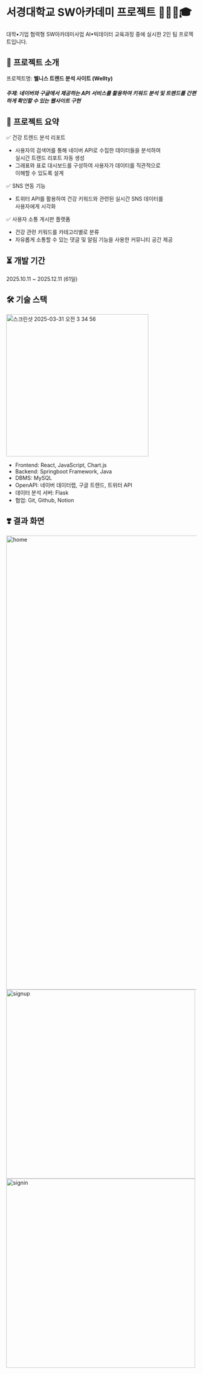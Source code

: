 # **서경대학교 SW아카데미 프로젝트 👩🏻‍💻🎓**
대학•기업 협력형 SW아카데미사업 AI•빅데이터 교육과정 중에 실시한 2인 팀 프로젝트입니다.

## **🌟 프로젝트 소개**
프로젝트명: **웰니스 트렌드 분석 사이트 (Wellty)**
##### 주제: 네이버와 구글에서 제공하는 API 서비스를 활용하여 키워드 분석 및 트렌드를 간편하게 확인할 수 있는 웹사이트 구현 

## **📌 프로젝트 요약**
✅ 건강 트렌드 분석 리포트
  - 사용자의 검색어를 통해 네이버 API로 수집한 데이터들을 분석하여<br> 실시간 트렌드 리포트 자동 생성
  - 그래표와 표로 대시보드를 구성하여 사용자가 데이터를 직관적으로<br> 이해할 수 있도록 설계

✅ SNS 연동 기능
  - 트위터 API를 활용하여 건강 키워드와 관련된 실시간 SNS 데이터를<br> 사용자에게 시각화

✅ 사용자 소통 게시판 플랫폼
  - 건강 관련 키워드를 카테고리별로 분류
  - 자유롭게 소통할 수 있는 댓글 및 알림 기능을 사용한 커뮤니티 공간 제공

## **⏳ 개발 기간**
2025.10.11 ~ 2025.12.11 (61일)

## **🛠️ 기술 스택**
<img width="376" alt="스크린샷 2025-03-31 오전 3 34 56" src="https://github.com/user-attachments/assets/ea6174ee-375f-4c78-b440-6a3365bb3b6f" />

- Frontend: React, JavaScript, Chart.js
- Backend: Springboot Framework, Java
- DBMS: MySQL
- OpenAPI: 네이버 데이터랩, 구글 트렌드, 트위터 API
- 데이터 분석 서버: Flask
- 협업: Git, Github, Notion


## **❣️ 결과 화면**

<img src="https://github.com/user-attachments/assets/1f9a2644-bf26-43b8-8ed7-d78f8c5f4250" alt="home" width="1200" />
<div stlye="display: flex;">
<img src="https://github.com/user-attachments/assets/146e3e7a-0412-42d2-b9c1-62f5e936e735" alt="signup" width="500" /><img src="https://github.com/user-attachments/assets/7cf189c3-0a47-4474-a5d9-f2d150b3905b" alt="signin" width="500" />




